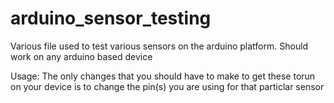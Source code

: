 # arduino_sensor_testing
Various file used to test various sensors on the arduino platform. Should work on any arduino based device

Usage: The only changes that you should have to make to get these torun on your device is to change the pin(s) you are using for that particlar sensor
